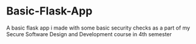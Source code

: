 # Basic-Flask-App
A basic flask app i made with some basic security checks as a part of my Secure Software Design and Development course in 4th semester
